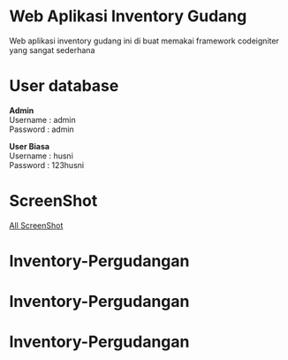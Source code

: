 # Web Aplikasi Inventory Gudang

Web aplikasi inventory gudang ini di buat memakai framework codeigniter yang sangat sederhana

# User database
<strong>Admin</strong><br>
Username : admin<br>
Password : admin

<strong>User Biasa</strong><br>
Username : husni<br>
Password : 123husni

# ScreenShot 
<a href="https://drive.google.com/drive/folders/1-pOxHNzg4o_m0TClvvNhLFMJ-T1IvQsK?usp=sharing">All ScreenShot</a>
# Inventory-Pergudangan
# Inventory-Pergudangan
# Inventory-Pergudangan
